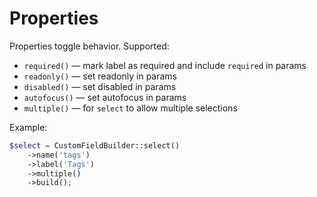# Properties

Properties toggle behavior. Supported:
- `required()` — mark label as required and include `required` in params
- `readonly()` — set readonly in params
- `disabled()` — set disabled in params
- `autofocus()` — set autofocus in params
- `multiple()` — for `select` to allow multiple selections

Example:
```php
$select = CustomFieldBuilder::select()
    ->name('tags')
    ->label('Tags')
    ->multiple()
    ->build();
```
